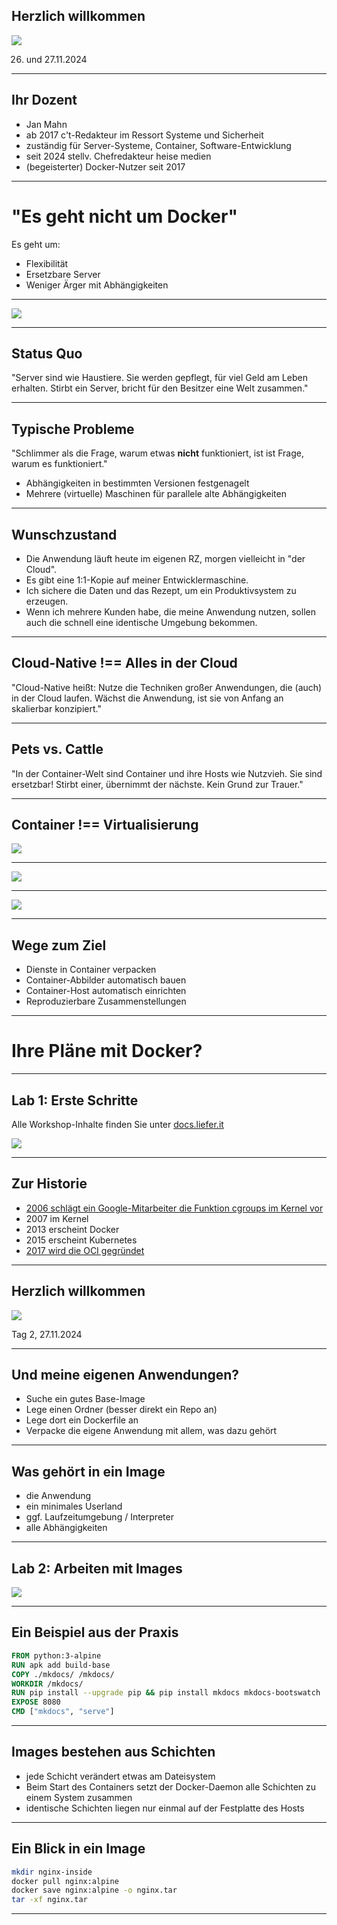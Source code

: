 ## Herzlich willkommen

![ ]([https://images.ctfassets.net/3ujuzjed3id8/3QFe3Y7dkXiQfQkkb8dh0V/8c3057fad1b302c96e4e66791c064443/Docker-Academy-Shop-3072x768_hero.jpg)

26. und 27.11.2024

---

## Ihr Dozent

- Jan Mahn
- ab 2017 c't-Redakteur im Ressort Systeme und Sicherheit
- zuständig für Server-Systeme, Container, Software-Entwicklung
- seit 2024 stellv. Chefredakteur heise medien
- (begeisterter) Docker-Nutzer seit 2017

---

# "Es geht nicht um Docker"

Es geht um: <!-- .element: class="fragment" data-fragment-index="1" -->

- Flexibilität <!-- .element: class="fragment" data-fragment-index="2" -->
- Ersetzbare Server <!-- .element: class="fragment" data-fragment-index="3" -->
- Weniger Ärger mit Abhängigkeiten <!-- .element: class="fragment" data-fragment-index="4" -->

---

![ ](https://www.heise.de/select/ct/2021/24/2127409262474574019/ct2321dockerfur_albert_hulm_117229_jam_a_16zu9.jpg)

---

## Status Quo

"Server sind wie Haustiere. Sie werden gepflegt, für viel Geld am Leben erhalten. Stirbt ein Server, bricht für den Besitzer eine Welt zusammen."

---

## Typische Probleme

"Schlimmer als die Frage, warum etwas **nicht** funktioniert, ist ist Frage, warum es funktioniert."

- Abhängigkeiten in bestimmten Versionen festgenagelt <!-- .element: class="fragment" data-fragment-index="1" -->
- Mehrere (virtuelle) Maschinen für parallele alte Abhängigkeiten <!-- .element: class="fragment" data-fragment-index="2" -->

---

## Wunschzustand

- Die Anwendung läuft heute im eigenen RZ, morgen vielleicht in "der Cloud". <!-- .element: class="fragment" data-fragment-index="1" -->
- Es gibt eine 1:1-Kopie auf meiner Entwicklermaschine. <!-- .element: class="fragment" data-fragment-index="2" -->
- Ich sichere die Daten und das Rezept, um ein Produktivsystem zu erzeugen. <!-- .element: class="fragment" data-fragment-index="3" -->
- Wenn ich mehrere Kunden habe, die meine Anwendung nutzen, sollen auch die schnell eine identische Umgebung bekommen. <!-- .element: class="fragment" data-fragment-index="4" -->

---

## Cloud-Native !== Alles in der Cloud

"Cloud-Native heißt: Nutze die Techniken großer Anwendungen, die (auch) in der Cloud laufen. Wächst die Anwendung, ist sie von Anfang an skalierbar konzipiert."

---

## Pets vs. Cattle

"In der Container-Welt sind Container und ihre Hosts wie Nutzvieh. Sie sind ersetzbar! Stirbt einer, übernimmt der nächste. Kein Grund zur Trauer."

---

## Container !== Virtualisierung

![ ](./slides/header.jpg)

---

![ ](./slides/docker.png)

---

![ ](./slides/docker2.png)

---

## Wege zum Ziel

- Dienste in Container verpacken <!-- .element: class="fragment" data-fragment-index="1" -->
- Container-Abbilder automatisch bauen<!-- .element: class="fragment" data-fragment-index="2" -->
- Container-Host automatisch einrichten<!-- .element: class="fragment" data-fragment-index="3" -->
- Reproduzierbare Zusammenstellungen<!-- .element: class="fragment" data-fragment-index="4" -->

---

# Ihre Pläne mit Docker?

---

## Lab 1: Erste Schritte

Alle Workshop-Inhalte finden Sie unter [docs.liefer.it](https://docs.liefer.it)

![ ](https://heise.cloudimg.io/width/900/q65.png-lossy-65.webp-lossy-65.foil1/_www-heise-de_/select/ct/2016/5/1456733697045992/contentimages/image-145552165478819.jpg)

---

## Zur Historie

- [2006 schlägt ein Google-Mitarbeiter die Funktion cgroups im Kernel vor](https://docs.kernel.org/admin-guide/cgroup-v1/cgroups.html)
- 2007 im Kernel
- 2013 erscheint Docker
- 2015 erscheint Kubernetes
- [2017 wird die OCI gegründet](https://opencontainers.org)

---

## Herzlich willkommen

![ ](./slides/header.jpg)

Tag 2, 27.11.2024

---

## Und meine eigenen Anwendungen?

- Suche ein gutes Base-Image
- Lege einen Ordner (besser direkt ein Repo an)
- Lege dort ein Dockerfile an
- Verpacke die eigene Anwendung mit allem, was dazu gehört

---

## Was gehört in ein Image

- die Anwendung <!-- .element: class="fragment" data-fragment-index="1" -->
- ein minimales Userland <!-- .element: class="fragment" data-fragment-index="2" -->
- ggf. Laufzeitumgebung / Interpreter <!-- .element: class="fragment" data-fragment-index="3" -->
- alle Abhängigkeiten <!-- .element: class="fragment" data-fragment-index="4" -->

---

## Lab 2: Arbeiten mit Images

![ ](https://heise.cloudimg.io/width/900/q65.png-lossy-65.webp-lossy-65.foil1/_www-heise-de_/select/ct/2017/15/1500578738258740/contentimages/image-1499146982969054.jpg)

---

## Ein Beispiel aus der Praxis

```dockerfile
FROM python:3-alpine
RUN apk add build-base
COPY ./mkdocs/ /mkdocs/
WORKDIR /mkdocs/
RUN pip install --upgrade pip && pip install mkdocs mkdocs-bootswatch
EXPOSE 8080
CMD ["mkdocs", "serve"]
```

---

## Images bestehen aus Schichten

- jede Schicht verändert etwas am Dateisystem
- Beim Start des Containers setzt der Docker-Daemon alle Schichten zu einem System zusammen
- identische Schichten liegen nur einmal auf der Festplatte des Hosts

---

## Ein Blick in ein Image

```bash
mkdir nginx-inside
docker pull nginx:alpine
docker save nginx:alpine -o nginx.tar
tar -xf nginx.tar
```

---
